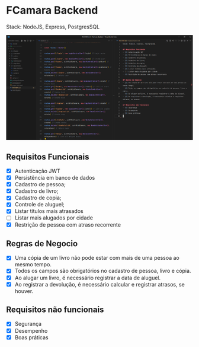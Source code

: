 # FCamara Backend

Stack: NodeJS, Express, PostgresSQL

![Screenshot](.github/screenshot.png)

## Requisitos Funcionais
- [X] Autenticação JWT
- [X] Persistência em banco de dados
- [X] Cadastro de pessoa;
- [X] Cadastro de livro;
- [X] Cadastro de copia;
- [X] Controle de aluguel;
- [X] Listar títulos mais atrasados
- [ ] Listar mais alugados por cidade
- [X] Restrição de pessoa com atraso recorrente

## Regras de Negocio
- [X] Uma cópia de um livro não pode estar com mais de uma pessoa ao mesmo tempo.
- [X] Todos os campos são obrigatórios no cadastro de pessoa, livro e cópia.
- [X] Ao alugar um livro, é necessário registrar a data de aluguel.
- [X] Ao registrar a devolução, é necessário calcular e registrar atrasos, se houver.

## Requisitos não funcionais
- [X] Segurança
- [X] Desempenho
- [X] Boas práticas

